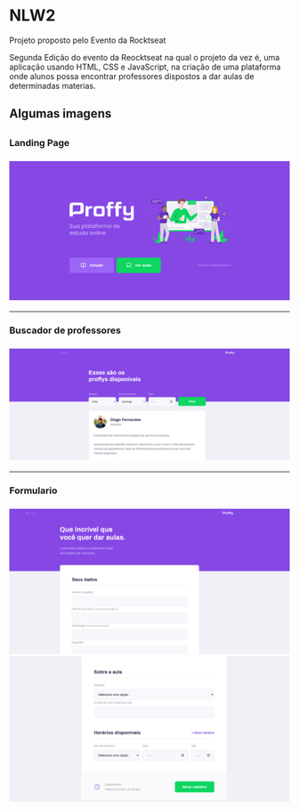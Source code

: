 # NLW2
Projeto proposto pelo Evento da Rocktseat

Segunda Edição do evento da Reocktseat na qual o projeto da vez é, uma aplicação usando HTML, CSS e JavaScript, na criação de uma plataforma onde alunos possa encontrar professores dispostos a dar aulas de determinadas materias.

<h2>Algumas imagens<h2>
<h3>Landing Page<h3>
<img src="/imagem-readme/index.png">
<hr>
<h3>Buscador de professores<h3>
<img src="/imagem-readme/professores.png">
<hr>
<h3>Formulario<h3>
<img src="/imagem-readme/formulario1.png">

<img src="/imagem-readme/formulario2.png">

